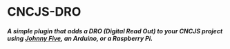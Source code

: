 # CNCJS-DRO
##### A simple plugin that adds a DRO (Digital Read Out) to your CNCJS project using [Johnny Five](http://johnny-five.io/), an Arduino, or a Raspberry Pi.
